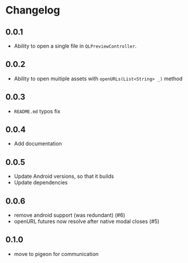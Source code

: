 # Changelog

## 0.0.1

- Ability to open a single file in `QLPreviewController`.

## 0.0.2

- Ability to open muitiple assets with `openURLs(List<String> _)` method

## 0.0.3

- `README.md` typos fix

## 0.0.4

- Add documentation

## 0.0.5

- Update Android versions, so that it builds
- Update dependencies

## 0.0.6

- remove android support (was redundant) (#6)
- openURL futures now resolve after native modal closes (#5)

## 0.1.0

- move to pigeon for communication
